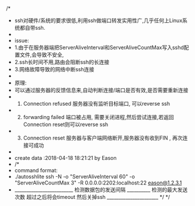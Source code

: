 /*
 * ssh对硬件/系统的要求很低,利用ssh做端口转发实用性广,几乎任何上Linux系统都自带ssh.
 * 
 * issue:
 * 1.由于在服务器端把ServerAliveInterval和ServerAliveCountMax写入sshd配置文件,会导致不安全,
 * 2.ssh长时间不用,路由会阻断ssh的长连接
 * 3.网络故障导致的网络中断ssh连接
 * 
 * 原理:
 * 可以通过服务器的反馈信息来,自动判断连接/端口是否有效,是否需要重新连接
 * 1. Connection refused 服务器没有监听目标端口, 可以reverse ssh
 * 2. forwarding failed  端口被占用, 需要关闭进程,然后尝试连接,若返回Connection reset则可以reverse ssh
 * 3. Connection reset   服务器与客户端网络断开,服务器没有收到FIN , 再次连接可成功
 * 
 * create data :2018-04-18 18:21:21 by Eason
 *  /*
 * command format: 
 * ./autosshlite ssh -N -o "ServerAliveInterval 60" -o "ServerAliveCountMax 3" -R        0.0.0.0:2202:localhost:22 eason@1.2.3.1
 * _________________________ 检测数据包的发送间隔 __________ 检测的最大发送次数 超过之后将会timeout 然后关掉ssh ______________________
*/
 */